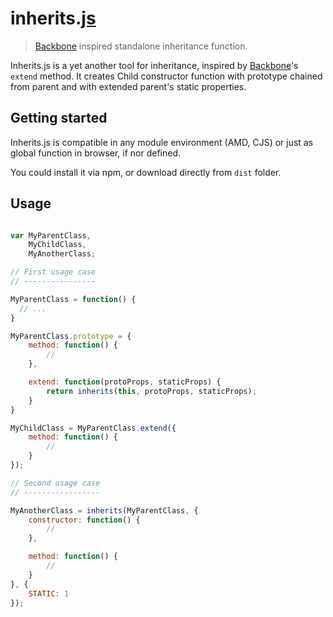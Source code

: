 # inherits.[js](https://developer.mozilla.org/en-US/docs/JavaScript)

> [Backbone](http://backbonejs.org) inspired standalone inheritance function.

Inherits.js is a yet another tool for inheritance, inspired by [Backbone](http://backbonejs.org)'s ```extend``` method.
It creates Child constructor function with prototype chained from parent and with extended parent's static properties.

## Getting started

Inherits.js is compatible in any module environment (AMD, CJS) or just as global function in browser, if nor defined.

You could install it via npm, or download directly from ```dist``` folder.

## Usage

```javascript

var MyParentClass,
    MyChildClass,
    MyAnotherClass;

// First usage case
// ----------------

MyParentClass = function() {
  // ...
}

MyParentClass.prototype = {
    method: function() {
        //
    },

    extend: function(protoProps, staticProps) {
        return inherits(this, protoProps, staticProps);
    }
}

MyChildClass = MyParentClass.extend({
    method: function() {
        //
    }
});

// Second usage case
// -----------------

MyAnotherClass = inherits(MyParentClass, {
    constructor: function() {
        //
    },

    method: function() {
        //
    }
}, {
    STATIC: 1
});

```
